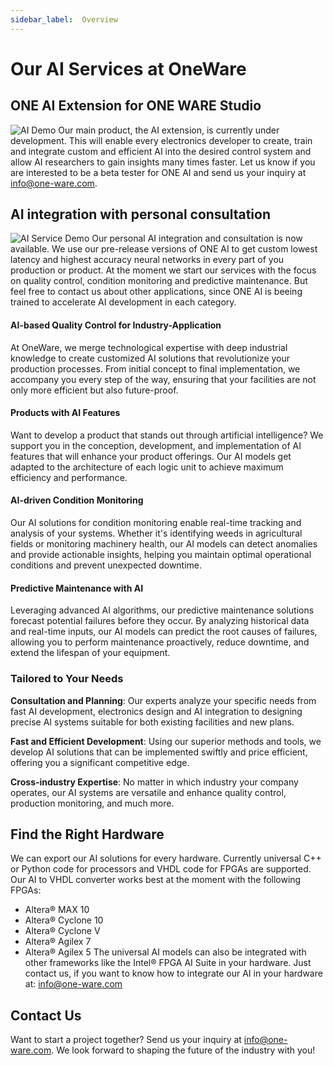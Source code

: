 ```yaml
---
sidebar_label:  Overview
---
```

# Our AI Services at OneWare

## ONE AI Extension for ONE WARE Studio

![AI Demo](/img/studio/slides/ai.png)
Our main product, the AI extension, is currently under development. This will enable every electronics developer to create, train and integrate custom and efficient AI into the desired control system and allow AI researchers to gain insights many times faster.
Let us know if you are interested to be a beta tester for ONE AI and send us your inquiry at [info@one-ware.com](mailto:info@oneware.com).

## AI integration with personal consultation

![AI Service Demo](/img/ai/quality_dev.png)
Our personal AI integration and consultation is now available. We use our pre-release versions of ONE AI to get custom lowest latency and highest accuracy neural networks in every part of you production or product.
At the moment we start our services with the focus on quality control, condition monitoring and predictive maintenance. But feel free to contact us about other applications, since ONE AI is beeing trained to accelerate AI development in each category.

#### AI-based Quality Control for Industry-Application

At OneWare, we merge technological expertise with deep industrial knowledge to create customized AI solutions that revolutionize your production processes. From initial concept to final implementation, we accompany you every step of the way, ensuring that your facilities are not only more efficient but also future-proof.

#### Products with AI Features

Want to develop a product that stands out through artificial intelligence? We support you in the conception, development, and implementation of AI features that will enhance your product offerings. Our AI models get adapted to the architecture of each logic unit to achieve maximum efficiency and performance.

#### AI-driven Condition Monitoring

Our AI solutions for condition monitoring enable real-time tracking and analysis of your systems. Whether it's identifying weeds in agricultural fields or monitoring machinery health, our AI models can detect anomalies and provide actionable insights, helping you maintain optimal operational conditions and prevent unexpected downtime.

#### Predictive Maintenance with AI

Leveraging advanced AI algorithms, our predictive maintenance solutions forecast potential failures before they occur. By analyzing historical data and real-time inputs, our AI models can predict the root causes of failures, allowing you to perform maintenance proactively, reduce downtime, and extend the lifespan of your equipment.

### Tailored to Your Needs

**Consultation and Planning**: Our experts analyze your specific needs from fast AI development, electronics design and AI integration to designing precise AI systems suitable for both existing facilities and new plans.

**Fast and Efficient Development**: Using our superior methods and tools, we develop AI solutions that can be implemented swiftly and price efficient, offering you a significant competitive edge.

**Cross-industry Expertise**: No matter in which industry your company operates, our AI systems are versatile and enhance quality control, production monitoring, and much more.

## Find the Right Hardware

We can export our AI solutions for every hardware. Currently universal C++ or Python code for processors and VHDL code for FPGAs are supported.
Our AI to VHDL converter works best at the moment with the following FPGAs:
- Altera® MAX 10
- Altera® Cyclone 10
- Altera® Cyclone V
- Altera® Agilex 7
- Altera® Agilex 5
The universal AI models can also be integrated with other frameworks like the Intel® FPGA AI Suite in your hardware.
Just contact us, if you want to know how to integrate our AI in your hardware at: [info@one-ware.com](mailto:info@oneware.com)

## Contact Us

Want to start a project together? Send us your inquiry at [info@one-ware.com](mailto:info@oneware.com). We look forward to shaping the future of the industry with you!

